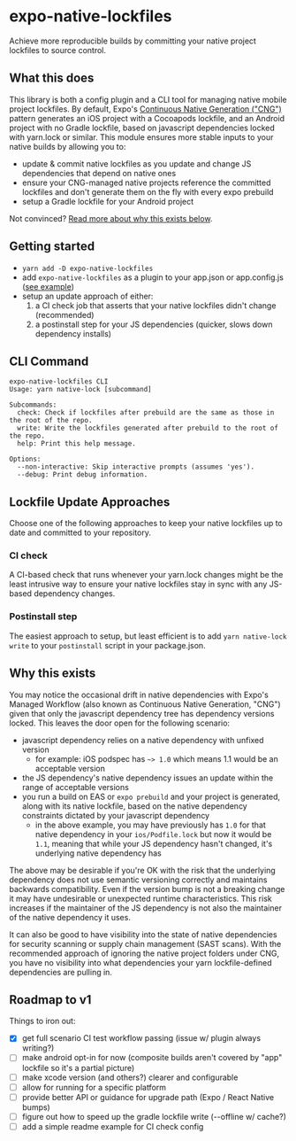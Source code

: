 # expo-native-lockfiles

Achieve more reproducible builds by committing your native project lockfiles to source control.

## What this does

This library is both a config plugin and a CLI tool for managing native mobile project lockfiles. By default, Expo's [Continuous Native Generation ("CNG")](https://docs.expo.dev/workflow/continuous-native-generation/) pattern generates an iOS project with a Cocoapods lockfile, and an Android project with no Gradle lockfile, based on javascript dependencies locked with yarn.lock or similar. This module ensures more stable inputs to your native builds by allowing you to:

- update & commit native lockfiles as you update and change JS dependencies that depend on native ones
- ensure your CNG-managed native projects reference the committed lockfiles and don't generate them on the fly with every expo prebuild
- setup a Gradle lockfile for your Android project

Not convinced? [Read more about why this exists below](#why-this-exists).

## Getting started

- `yarn add -D expo-native-lockfiles`
- add `expo-native-lockfiles` as a plugin to your app.json or app.config.js ([see example](https://github.com/sterlingwes/expo-native-lockfiles/blob/87359aa92e6bceccc6b30fee1b0c3a2ba921aa35/example/app.json#L31))
- setup an update approach of either:
  1. a CI check job that asserts that your native lockfiles didn't change (recommended)
  2. a postinstall step for your JS dependencies (quicker, slows down dependency installs)

## CLI Command

```
expo-native-lockfiles CLI
Usage: yarn native-lock [subcommand]

Subcommands:
  check: Check if lockfiles after prebuild are the same as those in the root of the repo.
  write: Write the lockfiles generated after prebuild to the root of the repo.
  help: Print this help message.

Options:
  --non-interactive: Skip interactive prompts (assumes 'yes').
  --debug: Print debug information.
```

## Lockfile Update Approaches

Choose one of the following approaches to keep your native lockfiles up to date and committed to your repository.

### CI check

A CI-based check that runs whenever your yarn.lock changes might be the least intrusive way to ensure your native lockfiles stay in sync with any JS-based dependency changes.

### Postinstall step

The easiest approach to setup, but least efficient is to add `yarn native-lock write` to your `postinstall` script in your package.json.

## Why this exists

You may notice the occasional drift in native dependencies with Expo's Managed Workflow (also known as Continuous Native Generation, "CNG") given that only the javascript dependency tree has dependency versions locked. This leaves the door open for the following scenario:

- javascript dependency relies on a native dependency with unfixed version
  - for example: iOS podspec has `~> 1.0` which means 1.1 would be an acceptable version
- the JS dependency's native dependency issues an update within the range of acceptable versions
- you run a build on EAS or `expo prebuild` and your project is generated, along with its native lockfile, based on the native dependency constraints dictated by your javascript dependency
  - in the above example, you may have previously has `1.0` for that native dependency in your `ios/Podfile.lock` but now it would be `1.1`, meaning that while your JS dependency hasn't changed, it's underlying native dependency has

The above may be desirable if you're OK with the risk that the underlying dependency does not use semantic versioning correctly and maintains backwards compatibility. Even if the version bump is not a breaking change it may have undesirable or unexpected runtime characteristics. This risk increases if the maintainer of the JS dependency is not also the maintainer of the native dependency it uses.

It can also be good to have visibility into the state of native dependencies for security scanning or supply chain management (SAST scans). With the recommended approach of ignoring the native project folders under CNG, you have no visibility into what dependencies your yarn lockfile-defined dependencies are pulling in.

## Roadmap to v1

Things to iron out:

- [x] get full scenario CI test workflow passing (issue w/ plugin always writing?)
- [ ] make android opt-in for now (composite builds aren't covered by "app" lockfile so it's a partial picture)
- [ ] make xcode version (and others?) clearer and configurable
- [ ] allow for running for a specific platform
- [ ] provide better API or guidance for upgrade path (Expo / React Native bumps)
- [ ] figure out how to speed up the gradle lockfile write (--offline w/ cache?)
- [ ] add a simple readme example for CI check config
